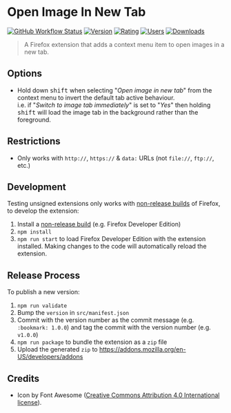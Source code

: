 # Open Image In New Tab

[![GitHub Workflow Status](https://img.shields.io/github/actions/workflow/status/MethodGrab/firefox-open-image-in-new-tab/CI.yaml?branch=master&style=flat-square)](https://github.com/MethodGrab/firefox-open-image-in-new-tab/actions/workflows/CI.yaml)
[![Version](https://img.shields.io/amo/v/open-image-in-new-tab-new?style=flat-square)][amo]
[![Rating](https://img.shields.io/amo/rating/open-image-in-new-tab-new?style=flat-square)][amo]
[![Users](https://img.shields.io/amo/users/open-image-in-new-tab-new?style=flat-square)][amo]
[![Downloads](https://img.shields.io/amo/dw/open-image-in-new-tab-new?style=flat-square)][amo]

> A Firefox extension that adds a context menu item to open images in a new tab.


## Options

- Hold down <kbd>shift</kbd> when selecting "_Open image in new tab_" from the context menu to invert the default tab active behaviour.  
  i.e. if "_Switch to image tab immediately_" is set to "_Yes_" then holding <kbd>shift</kbd> will load the image tab in the background rather than the foreground.


## Restrictions

- Only works with `http://`, `https://` & `data:` URLs (not `file://`, `ftp://`, etc.)


## Development

Testing unsigned extensions only works with [non-release builds](https://developer.mozilla.org/en-US/Add-ons/WebExtensions/Getting_started_with_web-ext#Testing_unsigned_extensions) of Firefox, to develop the extension:
1. Install a [non-release build](https://developer.mozilla.org/en-US/Add-ons/WebExtensions/Getting_started_with_web-ext#Testing_unsigned_extensions) (e.g. Firefox Developer Edition)
1. `npm install`
1. `npm run start` to load Firefox Developer Edition with the extension installed. Making changes to the code will automatically reload the extension.


## Release Process

To publish a new version:

1. `npm run validate`
1. Bump the `version` in `src/manifest.json`
1. Commit with the version number as the commit message (e.g. `:bookmark: 1.0.0`) and tag the commit with the version number (e.g. `v1.0.0`)
1. `npm run package` to bundle the extension as a `zip` file
1. Upload the generated `zip` to https://addons.mozilla.org/en-US/developers/addons


## Credits
- Icon by Font Awesome ([Creative Commons Attribution 4.0 International license](https://fontawesome.com/license)).


[amo]: https://addons.mozilla.org/en-GB/firefox/addon/open-image-in-new-tab-new
